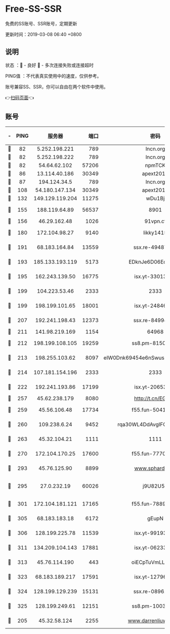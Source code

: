 # Free-SS-SSR

免费的SS账号、SSR账号，定期更新

更新时间：2019-03-08 06:40 +0800

## 说明

状态     ：🙂 - 良好 🙁 - 多次连接失败或连接超时

PING值   ：不代表真实使用中的速度，仅供参考。

账号兼容SS、SSR，你可以自由在两个软件中使用。

👉[扫码页面](https://liesauer.github.io/Free-SS-SSR/)👈

## 账号

|-|PING|服务器|端口|密码|加密方式|区域|
|:----:|:----:|:-----:|-----:|:----:|:----:|:----:|
|🙂|82|5.252.198.221|789|lncn.org|rc4|JP|
|🙂|82|5.252.198.222|789|lncn.org|rc4|JP|
|🙂|82|54.64.62.102|57206|npmTCK|rc4-md5|JP|
|🙂|86|13.114.40.186|30349|apext2019|chacha20|JP|
|🙂|87|194.124.34.5|789|lncn.org|rc4|JP|
|🙂|108|54.180.147.134|30349|apext2019|chacha20|KR|
|🙂|132|149.129.119.204|11275|wDu1Bj|rc4-md5|HK|
|🙂|155|188.119.64.89|56537|8901|aes-256-cfb|RU|
|🙂|156|46.29.162.48|1026|91vpn.cf|rc4-md5|RU|
|🙂|180|172.104.98.27|9140|likky1415|aes-256-cfb|JP|
|🙂|191|68.183.164.84|13559|ssx.re-49487993|aes-256-cfb|US|
|🙂|193|185.133.193.119|5173|EDknJe6D06EoWDaw|aes-256-cfb|US|
|🙂|195|162.243.139.50|16775|isx.yt-33013834|aes-256-cfb|US|
|🙂|199|104.223.53.46|2333|2333|aes-256-cfb|US|
|🙂|199|198.199.101.65|18001|isx.yt-24846326|aes-256-cfb|US|
|🙂|207|192.241.198.43|12373|ssx.re-84994554|aes-256-cfb|US|
|🙂|211|141.98.219.169|1154|64968|chacha20|US|
|🙂|212|198.199.108.105|19259|ss8.pm-81509933|aes-256-cfb|US|
|🙂|213|198.255.103.62|8097|eIW0Dnk69454e6nSwuspv9DmS201tQ0D|aes-256-cfb|US|
|🙂|214|107.181.154.196|2333|2333|aes-256-cfb|US|
|🙂|222|192.241.193.86|17199|isx.yt-20653329|aes-256-cfb|US|
|🙂|257|45.62.238.179|8080|http://t.cn/EGJIyrl|rc4-md5|CA|
|🙂|259|45.56.106.48|17734|f55.fun-50419069|aes-256-cfb|US|
|🙂|260|109.238.6.24|9452|rqa30WL4DdAvgIFG6Fs3znzTa|aes-256-cfb|FR|
|🙂|263|45.32.104.21|1111|1111|aes-256-cfb|SG|
|🙂|270|172.104.170.25|17600|f55.fun-77704492|aes-256-cfb|SG|
|🙂|293|45.76.125.90|8899|www.sphard.com|aes-256-cfb|AU|
|🙂|295|27.0.232.19|60026|j9U82U53|xchacha20-ietf-poly1305|HK|
|🙂|301|172.104.181.121|17165|f55.fun-78892588|aes-256-cfb|SG|
|🙂|305|68.183.183.18|6172|gEupN|aes-256-cfb|SG|
|🙂|306|128.199.225.78|11539|isx.yt-99193903|aes-256-cfb|SG|
|🙂|311|134.209.104.143|17881|isx.yt-06233308|aes-256-cfb|SG|
|🙂|313|45.76.114.190|443|oiECpTuVmLLxk4Ts|aes-256-cfb|AU|
|🙂|323|68.183.189.217|17591|isx.yt-12796868|aes-256-cfb|SG|
|🙂|324|128.199.129.239|15131|ssx.re-08961164|aes-256-cfb|SG|
|🙂|325|128.199.249.61|12151|ss8.pm-10038971|aes-256-cfb|SG|
|🙂|205|45.32.58.124|2255|www.darrenliuwei.com|aes-256-cfb|JP|
